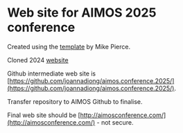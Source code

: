 # Web site for AIMOS 2025 conference

Created using the [template](https://mikepierce.github.io/conference-website-template/) by Mike Pierce.

Cloned 2024 [website](https://github.com/AIMOS-inc/aimos.conference.2024)

Github intermediate web site is [https://github.com/joannadiong/aimos.conference.2025/](https://github.com/joannadiong/aimos.conference.2025/).

Transfer repository to AIMOS Github to finalise. 

Final web site should be [http://aimosconference.com/](http://aimosconference.com/) - not secure.

